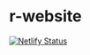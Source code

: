 # r-website

[![Netlify Status](https://api.netlify.com/api/v1/badges/9266a634-ffb1-49cc-b2e1-c1511b0a5f2b/deploy-status)](https://app.netlify.com/sites/eloquent-swanson-9b43c2/deploys)
